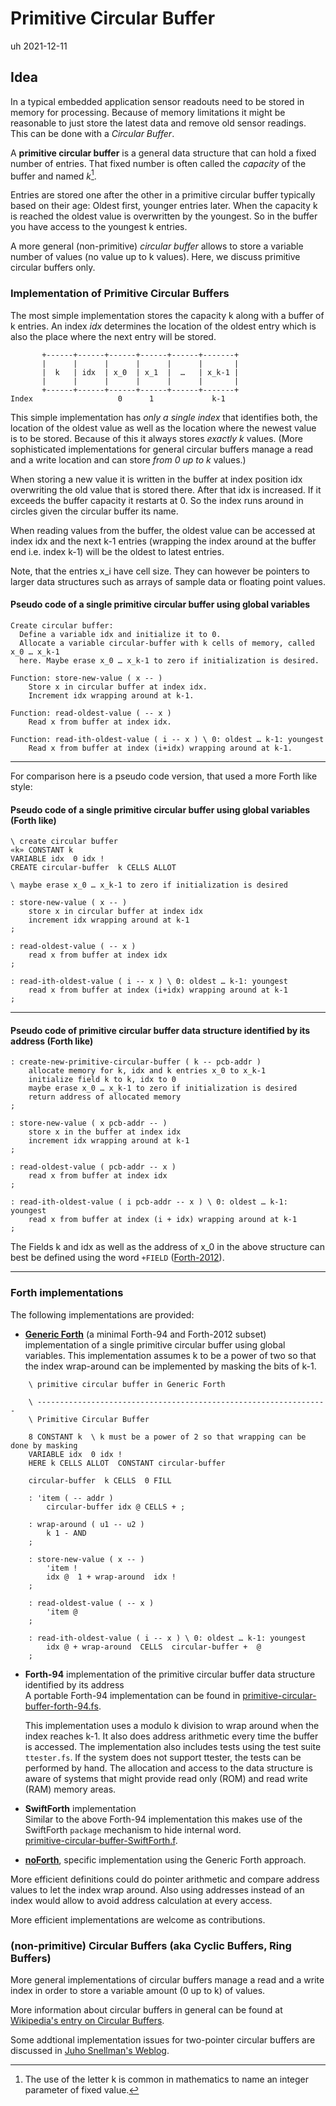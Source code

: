 # Primitive Circular Buffer                         

uh 2021-12-11

## Idea

In a typical embedded application sensor readouts need to be stored in memory for processing. 
Because of memory limitations it might be reasonable to just store the latest data and remove old sensor readings. This can be done with a *Circular Buffer*. 

A **primitive circular buffer** is a general data structure that can hold a fixed number of entries. That fixed number is often called the *capacity* of the buffer and named *k*[^1].

[^1]: The use of the letter k is common in mathematics to name an integer parameter of fixed value.

Entries are stored one after the other in a primitive circular buffer typically based on their age: Oldest first, younger entries later. When the capacity k is reached the oldest value is overwritten by the youngest. So in the buffer you have access to the youngest k entries.

A more general (non-primitive) *circular buffer* allows to store a variable number of values (no value up to k values). Here, we discuss primitive circular buffers only.

### Implementation of Primitive Circular Buffers

The most simple implementation stores the capacity k along with a buffer of k entries. An index *idx* determines the location of the oldest entry which is also the place where the next entry will be stored.


```
       +------+------+------+------+------+-------+
       |      |      |      |      |      |       |
       |  k   | idx  | x_0  | x_1  |  …   | x_k-1 |
       |      |      |      |      |      |       |
       +------+------+------+------+------+-------+
Index                   0      1             k-1

```

This simple implementation has *only a single index* that identifies both, the location of the oldest value as well as the location where the newest value is to be stored. Because of this it always stores *exactly k* values. (More sophisticated implementations for general circular buffers manage a read and a write location and can store *from 0 up to k* values.)

When storing a new value it is written in the buffer at index position idx overwriting the old value that is stored there. After that idx is increased. If it exceeds the buffer capacity it restarts at 0. So the index runs around in circles given the circular buffer its name.

When reading values from the buffer, the oldest value can be accessed at index idx and the next k-1 entries (wrapping the index around at the buffer end i.e. index k-1) will be the oldest to latest entries.

Note, that the entries x_i have cell size. They can however be pointers to larger data structures such as arrays of sample data or floating point values.

#### Pseudo code of a single primitive circular buffer using global variables

    Create circular buffer:
      Define a variable idx and initialize it to 0.
      Allocate a variable circular-buffer with k cells of memory, called x_0 … x_k-1 
      here. Maybe erase x_0 … x_k-1 to zero if initialization is desired.

    Function: store-new-value ( x -- )
        Store x in circular buffer at index idx.
        Increment idx wrapping around at k-1. 

    Function: read-oldest-value ( -- x )
        Read x from buffer at index idx.
    
    Function: read-ith-oldest-value ( i -- x ) \ 0: oldest … k-1: youngest
        Read x from buffer at index (i+idx) wrapping around at k-1.

---

For comparison here is a pseudo code version, that used a more Forth like style:

#### Pseudo code of a single primitive circular buffer using global variables (Forth like)

    \ create circular buffer 
    «k» CONSTANT k
    VARIABLE idx  0 idx !
    CREATE circular-buffer  k CELLS ALLOT

    \ maybe erase x_0 … x_k-1 to zero if initialization is desired

    : store-new-value ( x -- )
        store x in circular buffer at index idx
        increment idx wrapping around at k-1 
    ;

    : read-oldest-value ( -- x )
        read x from buffer at index idx
    ;

    : read-ith-oldest-value ( i -- x ) \ 0: oldest … k-1: youngest
        read x from buffer at index (i+idx) wrapping around at k-1
    ;

---

#### Pseudo code of primitive circular buffer data structure identified by its address (Forth like)

    : create-new-primitive-circular-buffer ( k -- pcb-addr )
        allocate memory for k, idx and k entries x_0 to x_k-1
        initialize field k to k, idx to 0
        maybe erase x_0 … x_k-1 to zero if initialization is desired
        return address of allocated memory
    ;

    : store-new-value ( x pcb-addr -- )
        store x in the buffer at index idx
        increment idx wrapping around at k-1 
    ;

    : read-oldest-value ( pcb-addr -- x )
        read x from buffer at index idx
    ;

    : read-ith-oldest-value ( i pcb-addr -- x ) \ 0: oldest … k-1: youngest
        read x from buffer at index (i + idx) wrapping around at k-1
    ;


The Fields k and idx as well as the address of x_0 in the above structure can best be defined using the word `+FIELD` ([Forth-2012](https://forth-standard.org/standard/facility/PlusFIELD)).

---

### Forth implementations

The following implementations are provided:

- **[Generic Forth]** (a minimal Forth-94 and Forth-2012 subset) implementation of a single primitive circular buffer using global variables. This implementation assumes k to be a power of two so that the index wrap-around can be implemented by masking the bits of k-1.


```forth
    \ primitive circular buffer in Generic Forth

    \ -----------------------------------------------------------------
    \ Primitive Circular Buffer
    
    8 CONSTANT k  \ k must be a power of 2 so that wrapping can be done by masking
    VARIABLE idx  0 idx !
    HERE k CELLS ALLOT  CONSTANT circular-buffer

    circular-buffer  k CELLS  0 FILL

    : 'item ( -- addr ) 
        circular-buffer idx @ CELLS + ;

    : wrap-around ( u1 -- u2 )
        k 1 - AND 
    ;

    : store-new-value ( x -- )
        'item !
        idx @  1 + wrap-around  idx ! 
    ;

    : read-oldest-value ( -- x )
        'item @
    ;

    : read-ith-oldest-value ( i -- x ) \ 0: oldest … k-1: youngest
        idx @ + wrap-around  CELLS  circular-buffer +  @  
    ;
```

- **Forth-94** implementation of the primitive circular buffer data structure identified by its address  
   A portable Forth-94 implementation can be found in [primitive-circular-buffer-forth-94.fs](primitive-circular-buffer-forth-94.fs).

   This implementation uses a modulo k division to wrap around when the index reaches k-1. It also does address arithmetic every time the buffer is accessed.
   The implementation also includes tests using the test suite `ttester.fs`. If the system does not support ttester, the tests can be performed by hand.
   The allocation and access to the data structure is aware of systems that might provide read only (ROM) and read write (RAM) memory areas.

- **SwiftForth** implementation  
   Similar to the above Forth-94 implementation this makes use of the SwiftForth `package` mechanism to hide internal word.  
   [primitive-circular-buffer-SwiftForth.f](primitive-circular-buffer-SwiftForth.f).

- [**noForth**](noForth), specific implementation using the Generic Forth approach.  

More efficient definitions could do pointer arithmetic and compare address values to let the index wrap around. 
Also using addresses instead of an index would allow to avoid address calculation at every access.

More efficient implementations are welcome as contributions.

### (non-primitive) Circular Buffers (aka Cyclic Buffers, Ring Buffers)

More general implementations of circular buffers manage a read and a write index in order to store a variable amount (0 up to k) of values.

More information about circular buffers in general can be found at [Wikipedia's entry on Circular Buffers](https://en.wikipedia.org/wiki/Circular_buffer).

Some addtional implementation issues for two-pointer circular buffers are discussed in [Juho Snellman's Weblog](https://www.snellman.net/blog/archive/2016-12-13-ring-buffers/).

[Generic Forth]: https://github.com/project-forth-works/project-forth-works.github.io/blob/main/minimalforth.md

